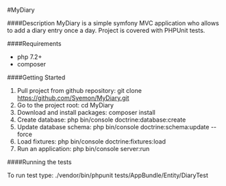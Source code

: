 #MyDiary

####Description
MyDiary is a simple symfony MVC application who allows to add a diary entry once a day.
Project is covered with PHPUnit tests.

####Requirements
* php 7.2+
* composer

####Getting Started

1. Pull project from github repository:
 git clone https://github.com/Syemon/MyDiary.git
2. Go to the project root:
 cd MyDiary
3. Download and install packages: composer install
4. Create database: php bin/console doctrine:database:create
5. Update database schema: php bin/console doctrine:schema:update --force
6. Load fixtures: php bin/console doctrine:fixtures:load
7. Run an application: php bin/console server:run

####Running the tests

To run test type:  ./vendor/bin/phpunit tests/AppBundle/Entity/DiaryTest
